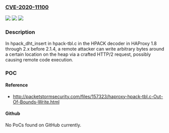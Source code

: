 ### [CVE-2020-11100](https://cve.mitre.org/cgi-bin/cvename.cgi?name=CVE-2020-11100)
![](https://img.shields.io/static/v1?label=Product&message=n%2Fa&color=blue)
![](https://img.shields.io/static/v1?label=Version&message=n%2Fa&color=blue)
![](https://img.shields.io/static/v1?label=Vulnerability&message=n%2Fa&color=brighgreen)

### Description

In hpack_dht_insert in hpack-tbl.c in the HPACK decoder in HAProxy 1.8 through 2.x before 2.1.4, a remote attacker can write arbitrary bytes around a certain location on the heap via a crafted HTTP/2 request, possibly causing remote code execution.

### POC

#### Reference
- http://packetstormsecurity.com/files/157323/haproxy-hpack-tbl.c-Out-Of-Bounds-Write.html

#### Github
No PoCs found on GitHub currently.

